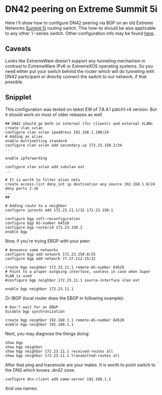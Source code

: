 # DN42 peering on Extreme Summit 5i
Here i'll show how to configure DN42 peering via BGP on an old Extreme Networks [Summit 5i](http://docs.google.com/viewer?url=andovercg.com/datasheets/summit-5i-switches.pdf) routing switch. This how-to should be also applicable to any other 'i'-series switch. Other configuration info may be found [here](https://bitbucket.org/dukzcry/hobbies/src).

## Caveats
Looks like ExtremeWare doesn't support any tunneling mechanism in contrast to ExtremeWare IPv6 or ExtremeXOS operating systems. So you need either put your switch behind the router which will do tunneling with DN42 participant or directly connect the switch to our network, if that possible.

## Snipplet
This configuration was tested on latest EW of 7.8.4.1 patch1-r4 version. But it should work on most of older releases as well.

    ## DN42 should go both in internal (for clients) and external VLANs
    create vlan svlan
    configure vlan svlan ipaddress 192.168.1.100/24
    # Adding an alias
    enable multinetting standard
    configure vlan svlan add secondary-ip 172.23.150.2/24
    ...

    enable ipforwarding

    configure vlan svlan add subvlan ext
    ...

    # It is worth to filter alien nets
    create access-list deny_int ip destination any source 192.168.1.0/24 deny ports 2-16
    ...
    ##

    # Adding route to a neighbor
    configure iproute add 172.23.11.1/32 172.23.150.1

    configure bgp soft-reconfiguration
    configure bgp AS-number 64528
    configure bgp routerid 172.23.150.2
    enable bgp

Now, if you're trying EBGP with your peer:

    # Announce some networks
    configure bgp add network 172.23.150.0/25
    configure bgp add network 77.37.212.15/32

    create bgp neighbor 172.23.11.1 remote-AS-number 64526
    # Point to a proper outgoing interface, useless in case when Super VLAN is used
    #configure bgp neighbor 172.23.11.1 source-interface vlan ext

    enable bgp neighbor 172.23.11.1

Or IBGP (local router does the EBGP in following example):

    # Don't wait for an EBGP
    disable bgp synchronization

    create bgp neighbor 192.168.1.1 remote-AS-number 64528
    enable bgp neighbor 192.168.1.1

Next, you may diagnose the things doing:

    show bgp
    show bgp neighbor
    show bgp neighbor 172.23.11.1 received-routes all
    show bgp neighbor 172.23.11.1 transmitted-routes all

After that ping and traceroute are your mates. It is worth to point switch to the DNS which knows .dn42 zone:

`configure dns-client add name-server 192.168.1.1`

And use names.